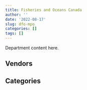 ```yaml
---
title: Fisheries and Oceans Canada
author: ''
date: '2022-08-17'
slug: dfo-mpo
categories: []
tags: []
---
```


<script src="/rmarkdown-libs/htmlwidgets/htmlwidgets.js"></script>
<link href="/rmarkdown-libs/datatables-css/datatables-crosstalk.css" rel="stylesheet" />
<script src="/rmarkdown-libs/datatables-binding/datatables.js"></script>
<script src="/rmarkdown-libs/jquery/jquery-3.6.0.min.js"></script>
<link href="/rmarkdown-libs/dt-core-bootstrap/css/dataTables.bootstrap.min.css" rel="stylesheet" />
<link href="/rmarkdown-libs/dt-core-bootstrap/css/dataTables.bootstrap.extra.css" rel="stylesheet" />
<script src="/rmarkdown-libs/dt-core-bootstrap/js/jquery.dataTables.min.js"></script>
<script src="/rmarkdown-libs/dt-core-bootstrap/js/dataTables.bootstrap.min.js"></script>
<link href="/rmarkdown-libs/crosstalk/css/crosstalk.min.css" rel="stylesheet" />
<script src="/rmarkdown-libs/crosstalk/js/crosstalk.min.js"></script>
<script src="/rmarkdown-libs/htmlwidgets/htmlwidgets.js"></script>
<link href="/rmarkdown-libs/datatables-css/datatables-crosstalk.css" rel="stylesheet" />
<script src="/rmarkdown-libs/datatables-binding/datatables.js"></script>
<script src="/rmarkdown-libs/jquery/jquery-3.6.0.min.js"></script>
<link href="/rmarkdown-libs/dt-core-bootstrap/css/dataTables.bootstrap.min.css" rel="stylesheet" />
<link href="/rmarkdown-libs/dt-core-bootstrap/css/dataTables.bootstrap.extra.css" rel="stylesheet" />
<script src="/rmarkdown-libs/dt-core-bootstrap/js/jquery.dataTables.min.js"></script>
<script src="/rmarkdown-libs/dt-core-bootstrap/js/dataTables.bootstrap.min.js"></script>
<link href="/rmarkdown-libs/crosstalk/css/crosstalk.min.css" rel="stylesheet" />
<script src="/rmarkdown-libs/crosstalk/js/crosstalk.min.js"></script>

Department content here.

## Vendors

<div id="htmlwidget-1" style="width:100%;height:auto;" class="datatables html-widget"></div>
<script type="application/json" data-for="htmlwidget-1">{"x":{"style":"bootstrap","filter":"none","vertical":false,"data":[["<a href=\"/vendors/2220742_ontario/\">2220742 ONTARIO<\/a>","<a href=\"/vendors/3d_datacomm/\">3D DATACOMM<\/a>","<a href=\"/vendors/4plan_consulting/\">4PLAN CONSULTING<\/a>","<a href=\"/vendors/851791_nwt/\">851791 NWT<\/a>","<a href=\"/vendors/abb/\">ABB<\/a>","<a href=\"/vendors/acart_communications/\">ACART COMMUNICATIONS<\/a>","<a href=\"/vendors/access_2_networks/\">ACCESS 2 NETWORKS<\/a>","<a href=\"/vendors/acklands_grainger/\">ACKLANDS GRAINGER<\/a>","<a href=\"/vendors/adapt_pharma_canada/\">ADAPT PHARMA CANADA<\/a>","<a href=\"/vendors/adobe/\">ADOBE<\/a>","<a href=\"/vendors/adrm_technology_consulting/\">ADRM TECHNOLOGY CONSULTING<\/a>","<a href=\"/vendors/advanced_business_interiors/\">ADVANCED BUSINESS INTERIORS<\/a>","<a href=\"/vendors/advanced_chippewa_technologies/\">ADVANCED CHIPPEWA TECHNOLOGIES<\/a>","<a href=\"/vendors/aecom/\">AECOM<\/a>","<a href=\"/vendors/aero_feu/\">AERO FEU<\/a>","<a href=\"/vendors/afc_industries/\">AFC INDUSTRIES<\/a>","<a href=\"/vendors/afn_engineering/\">AFN ENGINEERING<\/a>","<a href=\"/vendors/agilent/\">AGILENT<\/a>","<a href=\"/vendors/air_tindi/\">AIR TINDI<\/a>","<a href=\"/vendors/airbus/\">AIRBUS<\/a>","<a href=\"/vendors/allied_shipbuilders/\">ALLIED SHIPBUILDERS<\/a>","<a href=\"/vendors/als_canada/\">ALS CANADA<\/a>","<a href=\"/vendors/altis_human_resources/\">ALTIS HUMAN RESOURCES<\/a>","<a href=\"/vendors/alva_construction/\">ALVA CONSTRUCTION<\/a>","<a href=\"/vendors/american_bureau_of_shipping/\">AMERICAN BUREAU OF SHIPPING<\/a>","<a href=\"/vendors/amtek_engineering/\">AMTEK ENGINEERING<\/a>","<a href=\"/vendors/anixter_canada/\">ANIXTER CANADA<\/a>","<a href=\"/vendors/aon_reed_stenhouse/\">AON REED STENHOUSE<\/a>","<a href=\"/vendors/applied_electonics/\">APPLIED ELECTONICS<\/a>","<a href=\"/vendors/apron_fuel_services/\">APRON FUEL SERVICES<\/a>","<a href=\"/vendors/aqua_guard_spill_response/\">AQUA GUARD SPILL RESPONSE<\/a>","<a href=\"/vendors/aqua_lung_canada/\">AQUA LUNG CANADA<\/a>","<a href=\"/vendors/architecture_49/\">ARCHITECTURE 49<\/a>","<a href=\"/vendors/arctic_canada_construction/\">ARCTIC CANADA CONSTRUCTION<\/a>","<a href=\"/vendors/ardent_global/\">ARDENT GLOBAL<\/a>","<a href=\"/vendors/artemp_personnel_services/\">ARTEMP PERSONNEL SERVICES<\/a>","<a href=\"/vendors/asokan_business_interiors/\">ASOKAN BUSINESS INTERIORS<\/a>","<a href=\"/vendors/atco/\">ATCO<\/a>","<a href=\"/vendors/atlantic_business_interiors/\">ATLANTIC BUSINESS INTERIORS<\/a>","<a href=\"/vendors/atlantic_towing/\">ATLANTIC TOWING<\/a>","<a href=\"/vendors/atlantica_mechanical_contractors/\">ATLANTICA MECHANICAL CONTRACTORS<\/a>","<a href=\"/vendors/ats_services/\">ATS SERVICES<\/a>","<a href=\"/vendors/av_tech/\">AV TECH<\/a>","<a href=\"/vendors/avi_spl_canada/\">AVI SPL CANADA<\/a>","<a href=\"/vendors/avjet_holding/\">AVJET HOLDING<\/a>","<a href=\"/vendors/avondale_construction/\">AVONDALE CONSTRUCTION<\/a>","<a href=\"/vendors/azimuth_consulting_group/\">AZIMUTH CONSULTING GROUP<\/a>","<a href=\"/vendors/b_r_enterprises/\">B R ENTERPRISES<\/a>","<a href=\"/vendors/balodis/\">BALODIS<\/a>","<a href=\"/vendors/bargreen_ellingson/\">BARGREEN ELLINGSON<\/a>","<a href=\"/vendors/bc_hydro/\">BC HYDRO<\/a>","<a href=\"/vendors/bdo_canada/\">BDO CANADA<\/a>","<a href=\"/vendors/beaver_air_charter_consultants/\">BEAVER AIR CHARTER CONSULTANTS<\/a>","<a href=\"/vendors/bell_canada/\">BELL CANADA<\/a>","<a href=\"/vendors/bell_textron/\">BELL TEXTRON<\/a>","<a href=\"/vendors/biomerieux_canada/\">BIOMERIEUX CANADA<\/a>","<a href=\"/vendors/bisson_fortin_architecture/\">BISSON FORTIN ARCHITECTURE<\/a>","<a href=\"/vendors/black_mcdonald/\">BLACK MCDONALD<\/a>","<a href=\"/vendors/bluewave_energy/\">BLUEWAVE ENERGY<\/a>","<a href=\"/vendors/blumetric_environmental/\">BLUMETRIC ENVIRONMENTAL<\/a>","<a href=\"/vendors/bmt_fleet_technology/\">BMT FLEET TECHNOLOGY<\/a>","<a href=\"/vendors/bombardier/\">BOMBARDIER<\/a>","<a href=\"/vendors/brandt_tractor/\">BRANDT TRACTOR<\/a>","<a href=\"/vendors/broadnet_telecom/\">BROADNET TELECOM<\/a>","<a href=\"/vendors/broadwater_industries/\">BROADWATER INDUSTRIES<\/a>","<a href=\"/vendors/bronswerk_marine/\">BRONSWERK MARINE<\/a>","<a href=\"/vendors/bronte_construction_port_dalhousie_rehabilitation_trust_account/\">BRONTE CONSTRUCTION PORT DALHOUSIE REHABILITATION TRUST ACCOUNT<\/a>","<a href=\"/vendors/brook_construction/\">BROOK CONSTRUCTION<\/a>","<a href=\"/vendors/brookfield_global_integrated_solutions/\">BROOKFIELD GLOBAL INTEGRATED SOLUTIONS<\/a>","<a href=\"/vendors/bureau_veritas_canada/\">BUREAU VERITAS CANADA<\/a>","<a href=\"/vendors/c_core/\">C CORE<\/a>","<a href=\"/vendors/cae/\">CAE<\/a>","<a href=\"/vendors/calian/\">CALIAN<\/a>","<a href=\"/vendors/campbell_scientific_canada/\">CAMPBELL SCIENTIFIC CANADA<\/a>","<a href=\"/vendors/can_am_platforms_construction/\">CAN AM PLATFORMS CONSTRUCTION<\/a>","<a href=\"/vendors/canadian_corps_of_commissionaires/\">CANADIAN CORPS OF COMMISSIONAIRES<\/a>","<a href=\"/vendors/canadian_fishing_company/\">CANADIAN FISHING COMPANY<\/a>","<a href=\"/vendors/canadian_helicopters/\">CANADIAN HELICOPTERS<\/a>","<a href=\"/vendors/canadian_maritime_engineering/\">CANADIAN MARITIME ENGINEERING<\/a>","<a href=\"/vendors/canadian_north/\">CANADIAN NORTH<\/a>","<a href=\"/vendors/canadyne_technologies/\">CANADYNE TECHNOLOGIES<\/a>","<a href=\"/vendors/canam_ponts_canada/\">CANAM PONTS CANADA<\/a>","<a href=\"/vendors/canon/\">CANON<\/a>","<a href=\"/vendors/cansel_survey_equipment/\">CANSEL SURVEY EQUIPMENT<\/a>","<a href=\"/vendors/carleton_university/\">CARLETON UNIVERSITY<\/a>","<a href=\"/vendors/caro_analytical_services/\">CARO ANALYTICAL SERVICES<\/a>","<a href=\"/vendors/cbci_telecom/\">CBCI TELECOM<\/a>","<a href=\"/vendors/cbcl/\">CBCL<\/a>","<a href=\"/vendors/ccm_construction/\">CCM CONSTRUCTION<\/a>","<a href=\"/vendors/cdw_canada/\">CDW CANADA<\/a>","<a href=\"/vendors/cgi/\">CGI<\/a>","<a href=\"/vendors/chantier_davie_canada/\">CHANTIER DAVIE CANADA<\/a>","<a href=\"/vendors/chantier_naval_forillon/\">CHANTIER NAVAL FORILLON<\/a>","<a href=\"/vendors/charron_human_resources/\">CHARRON HUMAN RESOURCES<\/a>","<a href=\"/vendors/chevron/\">CHEVRON<\/a>","<a href=\"/vendors/cima/\">CIMA<\/a>","<a href=\"/vendors/cistel_technology/\">CISTEL TECHNOLOGY<\/a>","<a href=\"/vendors/click_networks/\">CLICK NETWORKS<\/a>","<a href=\"/vendors/cnw_group/\">CNW GROUP<\/a>","<a href=\"/vendors/coady_construction_excavating/\">COADY CONSTRUCTION EXCAVATING<\/a>","<a href=\"/vendors/coastal_restoration_masonry/\">COASTAL RESTORATION MASONRY<\/a>","<a href=\"/vendors/cofomo/\">COFOMO<\/a>","<a href=\"/vendors/colliers_project_leaders/\">COLLIERS PROJECT LEADERS<\/a>","<a href=\"/vendors/conexsys/\">CONEXSYS<\/a>","<a href=\"/vendors/conoscenti_technologies/\">CONOSCENTI TECHNOLOGIES<\/a>","<a href=\"/vendors/construction_bugere/\">CONSTRUCTION BUGERE<\/a>","<a href=\"/vendors/construction_jessiko/\">CONSTRUCTION JESSIKO<\/a>","<a href=\"/vendors/construction_lfg/\">CONSTRUCTION LFG<\/a>","<a href=\"/vendors/contract_community/\">CONTRACT COMMUNITY<\/a>","<a href=\"/vendors/copcan_civil/\">COPCAN CIVIL<\/a>","<a href=\"/vendors/cossette_communications/\">COSSETTE COMMUNICATIONS<\/a>","<a href=\"/vendors/cpcs_transcom/\">CPCS TRANSCOM<\/a>","<a href=\"/vendors/csdc_systems/\">CSDC SYSTEMS<\/a>","<a href=\"/vendors/cullen_diesel_power/\">CULLEN DIESEL POWER<\/a>","<a href=\"/vendors/cummins_canada/\">CUMMINS CANADA<\/a>","<a href=\"/vendors/d_f_barnes/\">D F BARNES<\/a>","<a href=\"/vendors/daimler/\">DAIMLER<\/a>","<a href=\"/vendors/dalcon_constructors/\">DALCON CONSTRUCTORS<\/a>","<a href=\"/vendors/dalhousie_university/\">DALHOUSIE UNIVERSITY<\/a>","<a href=\"/vendors/dalian_enterprises/\">DALIAN ENTERPRISES<\/a>","<a href=\"/vendors/dasco_equipment/\">DASCO EQUIPMENT<\/a>","<a href=\"/vendors/dbc_marine_safety_systems/\">DBC MARINE SAFETY SYSTEMS<\/a>","<a href=\"/vendors/dean_construction_company/\">DEAN CONSTRUCTION COMPANY<\/a>","<a href=\"/vendors/decisive_technologies/\">DECISIVE TECHNOLOGIES<\/a>","<a href=\"/vendors/delco_automation/\">DELCO AUTOMATION<\/a>","<a href=\"/vendors/dell_computer/\">DELL COMPUTER<\/a>","<a href=\"/vendors/deloitte_and_touche/\">DELOITTE AND TOUCHE<\/a>","<a href=\"/vendors/dew_engineering/\">DEW ENGINEERING<\/a>","<a href=\"/vendors/df_barnes_services/\">DF BARNES SERVICES<\/a>","<a href=\"/vendors/dillon_consulting/\">DILLON CONSULTING<\/a>","<a href=\"/vendors/dls_technology/\">DLS TECHNOLOGY<\/a>","<a href=\"/vendors/donna_cona/\">DONNA CONA<\/a>","<a href=\"/vendors/dragage_im/\">DRAGAGE IM<\/a>","<a href=\"/vendors/dragage_ocean_dsm/\">DRAGAGE OCEAN DSM<\/a>","<a href=\"/vendors/dss_marine/\">DSS MARINE<\/a>","<a href=\"/vendors/dymech_engineering/\">DYMECH ENGINEERING<\/a>","<a href=\"/vendors/dynamic_construction/\">DYNAMIC CONSTRUCTION<\/a>","<a href=\"/vendors/dynamic_facility_services/\">DYNAMIC FACILITY SERVICES<\/a>","<a href=\"/vendors/dynamic_personnel_consultants/\">DYNAMIC PERSONNEL CONSULTANTS<\/a>","<a href=\"/vendors/east_elgin_concrete_forming/\">EAST ELGIN CONCRETE FORMING<\/a>","<a href=\"/vendors/ebc/\">EBC<\/a>","<a href=\"/vendors/ebsco_canada/\">EBSCO CANADA<\/a>","<a href=\"/vendors/eclipsys_solutions/\">ECLIPSYS SOLUTIONS<\/a>","<a href=\"/vendors/eco_technologies/\">ECO TECHNOLOGIES<\/a>","<a href=\"/vendors/ecole_de_langues_abce/\">ECOLE DE LANGUES ABCE<\/a>","<a href=\"/vendors/edward_collins_contracting/\">EDWARD COLLINS CONTRACTING<\/a>","<a href=\"/vendors/ekos_research_associates/\">EKOS RESEARCH ASSOCIATES<\/a>","<a href=\"/vendors/elsevier/\">ELSEVIER<\/a>","<a href=\"/vendors/emcon_services/\">EMCON SERVICES<\/a>","<a href=\"/vendors/emergent_biosolutions/\">EMERGENT BIOSOLUTIONS<\/a>","<a href=\"/vendors/englobe/\">ENGLOBE<\/a>","<a href=\"/vendors/environics_research_group/\">ENVIRONICS RESEARCH GROUP<\/a>","<a href=\"/vendors/eperformance/\">EPERFORMANCE<\/a>","<a href=\"/vendors/esri/\">ESRI<\/a>","<a href=\"/vendors/excavation_rene_st_pierre_eng/\">EXCAVATION RENE ST PIERRE ENG<\/a>","<a href=\"/vendors/excel_human_resources/\">EXCEL HUMAN RESOURCES<\/a>","<a href=\"/vendors/exp_services/\">EXP SERVICES<\/a>","<a href=\"/vendors/fast_forward_french/\">FAST FORWARD FRENCH<\/a>","<a href=\"/vendors/fast_track_staffing/\">FAST TRACK STAFFING<\/a>","<a href=\"/vendors/federal_express_canada/\">FEDERAL EXPRESS CANADA<\/a>","<a href=\"/vendors/felix_technology/\">FELIX TECHNOLOGY<\/a>","<a href=\"/vendors/fish_food_and_allied_workers/\">FISH FOOD AND ALLIED WORKERS<\/a>","<a href=\"/vendors/fleetway/\">FLEETWAY<\/a>","<a href=\"/vendors/floyd_s_construction/\">FLOYD S CONSTRUCTION<\/a>","<a href=\"/vendors/flynn_canada/\">FLYNN CANADA<\/a>","<a href=\"/vendors/ford_motor_company/\">FORD MOTOR COMPANY<\/a>","<a href=\"/vendors/francis_canada_truck_centre/\">FRANCIS CANADA TRUCK CENTRE<\/a>","<a href=\"/vendors/freebalance/\">FREEBALANCE<\/a>","<a href=\"/vendors/frequentis_canada/\">FREQUENTIS CANADA<\/a>","<a href=\"/vendors/frosti_fishing/\">FROSTI FISHING<\/a>","<a href=\"/vendors/fugro_geosurveys/\">FUGRO GEOSURVEYS<\/a>","<a href=\"/vendors/fundy_contractors/\">FUNDY CONTRACTORS<\/a>","<a href=\"/vendors/gamble_technologies/\">GAMBLE TECHNOLOGIES<\/a>","<a href=\"/vendors/gap_wireless/\">GAP WIRELESS<\/a>","<a href=\"/vendors/garlock_of_canada_operating_as_fairbanks_morse_engine/\">GARLOCK OF CANADA OPERATING AS FAIRBANKS MORSE ENGINE<\/a>","<a href=\"/vendors/gartner/\">GARTNER<\/a>","<a href=\"/vendors/gateway_mechanical_services/\">GATEWAY MECHANICAL SERVICES<\/a>","<a href=\"/vendors/gaudette_s_transit_mix/\">GAUDETTE S TRANSIT MIX<\/a>","<a href=\"/vendors/gc_strategies/\">GC STRATEGIES<\/a>","<a href=\"/vendors/gdi_services/\">GDI SERVICES<\/a>","<a href=\"/vendors/gemtec/\">GEMTEC<\/a>","<a href=\"/vendors/general_motors/\">GENERAL MOTORS<\/a>","<a href=\"/vendors/genesis_integration/\">GENESIS INTEGRATION<\/a>","<a href=\"/vendors/genome_quebec/\">GENOME QUEBEC<\/a>","<a href=\"/vendors/geospectrum_technologies/\">GEOSPECTRUM TECHNOLOGIES<\/a>","<a href=\"/vendors/gestion_aj/\">GESTION AJ<\/a>","<a href=\"/vendors/getinge_canada/\">GETINGE CANADA<\/a>","<a href=\"/vendors/gfl_environmental/\">GFL ENVIRONMENTAL<\/a>","<a href=\"/vendors/ghd/\">GHD<\/a>","<a href=\"/vendors/gilmore_reproductions/\">GILMORE REPRODUCTIONS<\/a>","<a href=\"/vendors/glasshouse_systems/\">GLASSHOUSE SYSTEMS<\/a>","<a href=\"/vendors/global_knowledge/\">GLOBAL KNOWLEDGE<\/a>","<a href=\"/vendors/global_upholstery/\">GLOBAL UPHOLSTERY<\/a>","<a href=\"/vendors/go_deep_international/\">GO DEEP INTERNATIONAL<\/a>","<a href=\"/vendors/golder_associates/\">GOLDER ASSOCIATES<\/a>","<a href=\"/vendors/goss_gilroy/\">GOSS GILROY<\/a>","<a href=\"/vendors/graham_construction/\">GRAHAM CONSTRUCTION<\/a>","<a href=\"/vendors/grand_toy/\">GRAND TOY<\/a>","<a href=\"/vendors/granite_management/\">GRANITE MANAGEMENT<\/a>","<a href=\"/vendors/graybridge_international_consulting/\">GRAYBRIDGE INTERNATIONAL CONSULTING<\/a>","<a href=\"/vendors/great_slave_helicopters/\">GREAT SLAVE HELICOPTERS<\/a>","<a href=\"/vendors/greendale_resources/\">GREENDALE RESOURCES<\/a>","<a href=\"/vendors/griffin_engineered_systems/\">GRIFFIN ENGINEERED SYSTEMS<\/a>","<a href=\"/vendors/groupe_energie_bdl/\">GROUPE ENERGIE BDL<\/a>","<a href=\"/vendors/harbourside_engineering_consultants/\">HARBOURSIDE ENGINEERING CONSULTANTS<\/a>","<a href=\"/vendors/hawboldt_industries/\">HAWBOLDT INDUSTRIES<\/a>","<a href=\"/vendors/haworth/\">HAWORTH<\/a>","<a href=\"/vendors/heavy_metal_marine/\">HEAVY METAL MARINE<\/a>","<a href=\"/vendors/heddle_marine_services/\">HEDDLE MARINE SERVICES<\/a>","<a href=\"/vendors/hemmera_envirochem/\">HEMMERA ENVIROCHEM<\/a>","<a href=\"/vendors/hercules_slr/\">HERCULES SLR<\/a>","<a href=\"/vendors/herring_conservation_and_research_society/\">HERRING CONSERVATION AND RESEARCH SOCIETY<\/a>","<a href=\"/vendors/hewlett_packard/\">HEWLETT PACKARD<\/a>","<a href=\"/vendors/hike_metal_products/\">HIKE METAL PRODUCTS<\/a>","<a href=\"/vendors/hitrac/\">HITRAC<\/a>","<a href=\"/vendors/honeywell/\">HONEYWELL<\/a>","<a href=\"/vendors/horizant/\">HORIZANT<\/a>","<a href=\"/vendors/hoskin_scientific/\">HOSKIN SCIENTIFIC<\/a>","<a href=\"/vendors/houle_electric/\">HOULE ELECTRIC<\/a>","<a href=\"/vendors/human_logistics/\">HUMAN LOGISTICS<\/a>","<a href=\"/vendors/hypertec/\">HYPERTEC<\/a>","<a href=\"/vendors/hyundai_auto_canada/\">HYUNDAI AUTO CANADA<\/a>","<a href=\"/vendors/ibm_canada/\">IBM CANADA<\/a>","<a href=\"/vendors/ifathom/\">IFATHOM<\/a>","<a href=\"/vendors/ihs_global/\">IHS GLOBAL<\/a>","<a href=\"/vendors/iic_technologies/\">IIC TECHNOLOGIES<\/a>","<a href=\"/vendors/illumina_canada/\">ILLUMINA CANADA<\/a>","<a href=\"/vendors/imperial_oil/\">IMPERIAL OIL<\/a>","<a href=\"/vendors/imtech_marine_canada/\">IMTECH MARINE CANADA<\/a>","<a href=\"/vendors/indal_technologies/\">INDAL TECHNOLOGIES<\/a>","<a href=\"/vendors/industra_construction/\">INDUSTRA CONSTRUCTION<\/a>","<a href=\"/vendors/industries_ocean/\">INDUSTRIES OCEAN<\/a>","<a href=\"/vendors/info_tech_research_group/\">INFO TECH RESEARCH GROUP<\/a>","<a href=\"/vendors/inland_audio_visual/\">INLAND AUDIO VISUAL<\/a>","<a href=\"/vendors/innovasea_marine_systems_canada/\">INNOVASEA MARINE SYSTEMS CANADA<\/a>","<a href=\"/vendors/insa/\">INSA<\/a>","<a href=\"/vendors/intercon_marine/\">INTERCON MARINE<\/a>","<a href=\"/vendors/intergraph_canada/\">INTERGRAPH CANADA<\/a>","<a href=\"/vendors/ipss/\">IPSS<\/a>","<a href=\"/vendors/iron_mountain/\">IRON MOUNTAIN<\/a>","<a href=\"/vendors/irving_oil/\">IRVING OIL<\/a>","<a href=\"/vendors/irving_shipbuilding/\">IRVING SHIPBUILDING<\/a>","<a href=\"/vendors/it_net_consultants/\">IT NET CONSULTANTS<\/a>","<a href=\"/vendors/itex/\">ITEX<\/a>","<a href=\"/vendors/j_j_trailers_manufacturers_and_sales/\">J J TRAILERS MANUFACTURERS AND SALES<\/a>","<a href=\"/vendors/j_l_richards_associates/\">J L RICHARDS ASSOCIATES<\/a>","<a href=\"/vendors/j_o_thomas_associates/\">J O THOMAS ASSOCIATES<\/a>","<a href=\"/vendors/jasco_applied_sciences_canada/\">JASCO APPLIED SCIENCES CANADA<\/a>","<a href=\"/vendors/jastram_engineering/\">JASTRAM ENGINEERING<\/a>","<a href=\"/vendors/jjm_construction/\">JJM CONSTRUCTION<\/a>","<a href=\"/vendors/john_wiley_sons/\">JOHN WILEY SONS<\/a>","<a href=\"/vendors/johnson_s_construction/\">JOHNSON S CONSTRUCTION<\/a>","<a href=\"/vendors/joseph_elie/\">JOSEPH ELIE<\/a>","<a href=\"/vendors/jumping_elephants/\">JUMPING ELEPHANTS<\/a>","<a href=\"/vendors/kanter_marine/\">KANTER MARINE<\/a>","<a href=\"/vendors/kaycom/\">KAYCOM<\/a>","<a href=\"/vendors/kenn_borek_air/\">KENN BOREK AIR<\/a>","<a href=\"/vendors/ketza_pacific_construction/\">KETZA PACIFIC CONSTRUCTION<\/a>","<a href=\"/vendors/keysight_technologies_canada/\">KEYSIGHT TECHNOLOGIES CANADA<\/a>","<a href=\"/vendors/keystone_environmental/\">KEYSTONE ENVIRONMENTAL<\/a>","<a href=\"/vendors/keystone_supplies_international/\">KEYSTONE SUPPLIES INTERNATIONAL<\/a>","<a href=\"/vendors/kinetic_construction/\">KINETIC CONSTRUCTION<\/a>","<a href=\"/vendors/kms_industries/\">KMS INDUSTRIES<\/a>","<a href=\"/vendors/kone/\">KONE<\/a>","<a href=\"/vendors/kongsberg/\">KONGSBERG<\/a>","<a href=\"/vendors/konica_minolta_business_solutions/\">KONICA MINOLTA BUSINESS SOLUTIONS<\/a>","<a href=\"/vendors/kpmg/\">KPMG<\/a>","<a href=\"/vendors/kubota_canada/\">KUBOTA CANADA<\/a>","<a href=\"/vendors/kudlik_construction/\">KUDLIK CONSTRUCTION<\/a>","<a href=\"/vendors/l3harris/\">L3HARRIS<\/a>","<a href=\"/vendors/landco_construction/\">LANDCO CONSTRUCTION<\/a>","<a href=\"/vendors/language_research_development_group/\">LANGUAGE RESEARCH DEVELOPMENT GROUP<\/a>","<a href=\"/vendors/lannick_contract_solutions/\">LANNICK CONTRACT SOLUTIONS<\/a>","<a href=\"/vendors/lansdowne_technologies/\">LANSDOWNE TECHNOLOGIES<\/a>","<a href=\"/vendors/laurentian_technologies/\">LAURENTIAN TECHNOLOGIES<\/a>","<a href=\"/vendors/laval_lab/\">LAVAL LAB<\/a>","<a href=\"/vendors/lengkeek_vessel_engineering/\">LENGKEEK VESSEL ENGINEERING<\/a>","<a href=\"/vendors/les_constructions_binet/\">LES CONSTRUCTIONS BINET<\/a>","<a href=\"/vendors/les_constructions_des_iles/\">LES CONSTRUCTIONS DES ILES<\/a>","<a href=\"/vendors/les_entreprises_p_e_c/\">LES ENTREPRISES P E C<\/a>","<a href=\"/vendors/les_huiles_desroches/\">LES HUILES DESROCHES<\/a>","<a href=\"/vendors/les_installations_electriques/\">LES INSTALLATIONS ELECTRIQUES<\/a>","<a href=\"/vendors/leslie_benn_contracting/\">LESLIE BENN CONTRACTING<\/a>","<a href=\"/vendors/levitt_safety/\">LEVITT SAFETY<\/a>","<a href=\"/vendors/liebherr_canada/\">LIEBHERR CANADA<\/a>","<a href=\"/vendors/life_technologies/\">LIFE TECHNOLOGIES<\/a>","<a href=\"/vendors/lionbridge/\">LIONBRIDGE<\/a>","<a href=\"/vendors/lloyd_s_register_canada/\">LLOYD S REGISTER CANADA<\/a>","<a href=\"/vendors/lockheed_martin/\">LOCKHEED MARTIN<\/a>","<a href=\"/vendors/lumina_it/\">LUMINA IT<\/a>","<a href=\"/vendors/luxton_construction/\">LUXTON CONSTRUCTION<\/a>","<a href=\"/vendors/macdonald_dettwiler_and_associates/\">MACDONALD DETTWILER AND ASSOCIATES<\/a>","<a href=\"/vendors/mackinnon_and_olding/\">MACKINNON AND OLDING<\/a>","<a href=\"/vendors/madsen_diesel_turbine/\">MADSEN DIESEL TURBINE<\/a>","<a href=\"/vendors/man_energy_solutions_canada/\">MAN ENERGY SOLUTIONS CANADA<\/a>","<a href=\"/vendors/manulife/\">MANULIFE<\/a>","<a href=\"/vendors/maplesoft_consulting/\">MAPLESOFT CONSULTING<\/a>","<a href=\"/vendors/marine_contractors/\">MARINE CONTRACTORS<\/a>","<a href=\"/vendors/marine_recycling/\">MARINE RECYCLING<\/a>","<a href=\"/vendors/matcon_environmental/\">MATCON ENVIRONMENTAL<\/a>","<a href=\"/vendors/maverin/\">MAVERIN<\/a>","<a href=\"/vendors/maxxam_analytics/\">MAXXAM ANALYTICS<\/a>","<a href=\"/vendors/mcelhanney_associates/\">MCELHANNEY ASSOCIATES<\/a>","<a href=\"/vendors/mcgregor_geoscience/\">MCGREGOR GEOSCIENCE<\/a>","<a href=\"/vendors/mcw_custom_energy_solutions/\">MCW CUSTOM ENERGY SOLUTIONS<\/a>","<a href=\"/vendors/medi_select/\">MEDI SELECT<\/a>","<a href=\"/vendors/mercury_marine/\">MERCURY MARINE<\/a>","<a href=\"/vendors/messa_computing/\">MESSA COMPUTING<\/a>","<a href=\"/vendors/metalcraft_marine/\">METALCRAFT MARINE<\/a>","<a href=\"/vendors/metocean_telematics/\">METOCEAN TELEMATICS<\/a>","<a href=\"/vendors/michael_wager_consulting/\">MICHAEL WAGER CONSULTING<\/a>","<a href=\"/vendors/microsoft_canada/\">MICROSOFT CANADA<\/a>","<a href=\"/vendors/mid_canada_mod_center/\">MID CANADA MOD CENTER<\/a>","<a href=\"/vendors/mid_valley_construction/\">MID VALLEY CONSTRUCTION<\/a>","<a href=\"/vendors/millbrook_tactical/\">MILLBROOK TACTICAL<\/a>","<a href=\"/vendors/mindwire_systems/\">MINDWIRE SYSTEMS<\/a>","<a href=\"/vendors/ministry_of_finance/\">MINISTRY OF FINANCE<\/a>","<a href=\"/vendors/mishkumi_technologies/\">MISHKUMI TECHNOLOGIES<\/a>","<a href=\"/vendors/mitsubishi_motor_sales/\">MITSUBISHI MOTOR SALES<\/a>","<a href=\"/vendors/mnp/\">MNP<\/a>","<a href=\"/vendors/mobile_resource_group/\">MOBILE RESOURCE GROUP<\/a>","<a href=\"/vendors/modis_canada/\">MODIS CANADA<\/a>","<a href=\"/vendors/morrison_hershfield/\">MORRISON HERSHFIELD<\/a>","<a href=\"/vendors/motorola_solutions_canada/\">MOTOROLA SOLUTIONS CANADA<\/a>","<a href=\"/vendors/mtm_2_contracting/\">MTM 2 CONTRACTING<\/a>","<a href=\"/vendors/mustang_survival/\">MUSTANG SURVIVAL<\/a>","<a href=\"/vendors/n12_consulting/\">N12 CONSULTING<\/a>","<a href=\"/vendors/nattiq/\">NATTIQ<\/a>","<a href=\"/vendors/nav_canada/\">NAV CANADA<\/a>","<a href=\"/vendors/navamar/\">NAVAMAR<\/a>","<a href=\"/vendors/navtech/\">NAVTECH<\/a>","<a href=\"/vendors/newdock_st_john_s_dockyard/\">NEWDOCK ST JOHN S DOCKYARD<\/a>","<a href=\"/vendors/newfound_recruiting/\">NEWFOUND RECRUITING<\/a>","<a href=\"/vendors/nisha_techonologies/\">NISHA TECHONOLOGIES<\/a>","<a href=\"/vendors/nissan_canada/\">NISSAN CANADA<\/a>","<a href=\"/vendors/nitam_solutions/\">NITAM SOLUTIONS<\/a>","<a href=\"/vendors/north_atlantic_petroleum/\">NORTH ATLANTIC PETROLEUM<\/a>","<a href=\"/vendors/northern_construction/\">NORTHERN CONSTRUCTION<\/a>","<a href=\"/vendors/northrop_grumman/\">NORTHROP GRUMMAN<\/a>","<a href=\"/vendors/northwest_marine_technology/\">NORTHWEST MARINE TECHNOLOGY<\/a>","<a href=\"/vendors/northwestel/\">NORTHWESTEL<\/a>","<a href=\"/vendors/nortrax_canada/\">NORTRAX CANADA<\/a>","<a href=\"/vendors/nova_networks/\">NOVA NETWORKS<\/a>","<a href=\"/vendors/nova_scotia_power/\">NOVA SCOTIA POWER<\/a>","<a href=\"/vendors/number_ten_architectural_group/\">NUMBER TEN ARCHITECTURAL GROUP<\/a>","<a href=\"/vendors/olin/\">OLIN<\/a>","<a href=\"/vendors/omnitech_electronics/\">OMNITECH ELECTRONICS<\/a>","<a href=\"/vendors/online_constructors/\">ONLINE CONSTRUCTORS<\/a>","<a href=\"/vendors/onx_enterprise_solutions/\">ONX ENTERPRISE SOLUTIONS<\/a>","<a href=\"/vendors/openframe_technologies/\">OPENFRAME TECHNOLOGIES<\/a>","<a href=\"/vendors/opentext/\">OPENTEXT<\/a>","<a href=\"/vendors/oracle_canada/\">ORACLE CANADA<\/a>","<a href=\"/vendors/p_b_entreprises/\">P B ENTREPRISES<\/a>","<a href=\"/vendors/p_k_welding_fabricators/\">P K WELDING FABRICATORS<\/a>","<a href=\"/vendors/pacific_industrial_marine/\">PACIFIC INDUSTRIAL MARINE<\/a>","<a href=\"/vendors/pacific_safety_products/\">PACIFIC SAFETY PRODUCTS<\/a>","<a href=\"/vendors/pal_aerospace/\">PAL AEROSPACE<\/a>","<a href=\"/vendors/paladin_group/\">PALADIN GROUP<\/a>","<a href=\"/vendors/palfinger_marine/\">PALFINGER MARINE<\/a>","<a href=\"/vendors/parkland_refining/\">PARKLAND REFINING<\/a>","<a href=\"/vendors/pattison_sign_group/\">PATTISON SIGN GROUP<\/a>","<a href=\"/vendors/pennecon/\">PENNECON<\/a>","<a href=\"/vendors/pepco/\">PEPCO<\/a>","<a href=\"/vendors/petrovalue_products/\">PETROVALUE PRODUCTS<\/a>","<a href=\"/vendors/phaselock_systems_international/\">PHASELOCK SYSTEMS INTERNATIONAL<\/a>","<a href=\"/vendors/pitney_bowes/\">PITNEY BOWES<\/a>","<a href=\"/vendors/pleiad_canada/\">PLEIAD CANADA<\/a>","<a href=\"/vendors/podolinsky_equipment/\">PODOLINSKY EQUIPMENT<\/a>","<a href=\"/vendors/point_hope_maritime/\">POINT HOPE MARITIME<\/a>","<a href=\"/vendors/polaris_industries/\">POLARIS INDUSTRIES<\/a>","<a href=\"/vendors/portage_personnel/\">PORTAGE PERSONNEL<\/a>","<a href=\"/vendors/pra/\">PRA<\/a>","<a href=\"/vendors/precisionerp/\">PRECISIONERP<\/a>","<a href=\"/vendors/pricewaterhouse_coopers/\">PRICEWATERHOUSE COOPERS<\/a>","<a href=\"/vendors/printers_plus/\">PRINTERS PLUS<\/a>","<a href=\"/vendors/procom_consultants/\">PROCOM CONSULTANTS<\/a>","<a href=\"/vendors/promaxis/\">PROMAXIS<\/a>","<a href=\"/vendors/proquest/\">PROQUEST<\/a>","<a href=\"/vendors/prosci_canada/\">PROSCI CANADA<\/a>","<a href=\"/vendors/protak_consulting_group/\">PROTAK CONSULTING GROUP<\/a>","<a href=\"/vendors/purespirit_solutions/\">PURESPIRIT SOLUTIONS<\/a>","<a href=\"/vendors/qiagen/\">QIAGEN<\/a>","<a href=\"/vendors/qinetiq/\">QINETIQ<\/a>","<a href=\"/vendors/qmr/\">QMR<\/a>","<a href=\"/vendors/quantum_management_services/\">QUANTUM MANAGEMENT SERVICES<\/a>","<a href=\"/vendors/quintet_consulting/\">QUINTET CONSULTING<\/a>","<a href=\"/vendors/r_j_macisaac_construction/\">R J MACISAAC CONSTRUCTION<\/a>","<a href=\"/vendors/randstad/\">RANDSTAD<\/a>","<a href=\"/vendors/raymond_chabot_grant_thornton/\">RAYMOND CHABOT GRANT THORNTON<\/a>","<a href=\"/vendors/raytheon/\">RAYTHEON<\/a>","<a href=\"/vendors/redi_form_construction/\">REDI FORM CONSTRUCTION<\/a>","<a href=\"/vendors/reformar/\">REFORMAR<\/a>","<a href=\"/vendors/reparations_navales_et_industrielles_ocean/\">REPARATIONS NAVALES ET INDUSTRIELLES OCEAN<\/a>","<a href=\"/vendors/republic_architecture/\">REPUBLIC ARCHITECTURE<\/a>","<a href=\"/vendors/rheinmetall/\">RHEINMETALL<\/a>","<a href=\"/vendors/riggs_engineering/\">RIGGS ENGINEERING<\/a>","<a href=\"/vendors/risk_sciences_international/\">RISK SCIENCES INTERNATIONAL<\/a>","<a href=\"/vendors/rjg_construction/\">RJG CONSTRUCTION<\/a>","<a href=\"/vendors/rogers/\">ROGERS<\/a>","<a href=\"/vendors/rohde_schwarz_canada/\">ROHDE SCHWARZ CANADA<\/a>","<a href=\"/vendors/rondar/\">RONDAR<\/a>","<a href=\"/vendors/rosborough_boats/\">ROSBOROUGH BOATS<\/a>","<a href=\"/vendors/russel_metals/\">RUSSEL METALS<\/a>","<a href=\"/vendors/sani_sable_lb/\">SANI SABLE LB<\/a>","<a href=\"/vendors/sap/\">SAP<\/a>","<a href=\"/vendors/sas_institute/\">SAS INSTITUTE<\/a>","<a href=\"/vendors/sca_shipping_consultants_associated/\">SCA SHIPPING CONSULTANTS ASSOCIATED<\/a>","<a href=\"/vendors/seacoast_marine_electronics/\">SEACOAST MARINE ELECTRONICS<\/a>","<a href=\"/vendors/seawatch/\">SEAWATCH<\/a>","<a href=\"/vendors/seawaves_development_services/\">SEAWAVES DEVELOPMENT SERVICES<\/a>","<a href=\"/vendors/seguin_morris/\">SEGUIN MORRIS<\/a>","<a href=\"/vendors/serco/\">SERCO<\/a>","<a href=\"/vendors/sgs_axys_analytical_services/\">SGS AXYS ANALYTICAL SERVICES<\/a>","<a href=\"/vendors/sharp_electronics/\">SHARP ELECTRONICS<\/a>","<a href=\"/vendors/shell_canada_products/\">SHELL CANADA PRODUCTS<\/a>","<a href=\"/vendors/shm_canada_consulting/\">SHM CANADA CONSULTING<\/a>","<a href=\"/vendors/si_systems/\">SI SYSTEMS<\/a>","<a href=\"/vendors/siemens/\">SIEMENS<\/a>","<a href=\"/vendors/sierra_systems_group/\">SIERRA SYSTEMS GROUP<\/a>","<a href=\"/vendors/simex_defence/\">SIMEX DEFENCE<\/a>","<a href=\"/vendors/simplex_grinnell/\">SIMPLEX GRINNELL<\/a>","<a href=\"/vendors/slr_consulting_canada/\">SLR CONSULTING CANADA<\/a>","<a href=\"/vendors/snc_lavalin/\">SNC LAVALIN<\/a>","<a href=\"/vendors/softchoice/\">SOFTCHOICE<\/a>","<a href=\"/vendors/softsim_technologies/\">SOFTSIM TECHNOLOGIES<\/a>","<a href=\"/vendors/sra_staffing_solutions/\">SRA STAFFING SOLUTIONS<\/a>","<a href=\"/vendors/st_john_ambulance/\">ST JOHN AMBULANCE<\/a>","<a href=\"/vendors/stantec/\">STANTEC<\/a>","<a href=\"/vendors/sterling_fuels/\">STERLING FUELS<\/a>","<a href=\"/vendors/stoneworks_technologies/\">STONEWORKS TECHNOLOGIES<\/a>","<a href=\"/vendors/stratos/\">STRATOS<\/a>","<a href=\"/vendors/subaru_canada/\">SUBARU CANADA<\/a>","<a href=\"/vendors/suncor_energy/\">SUNCOR ENERGY<\/a>","<a href=\"/vendors/sutherland_excavating/\">SUTHERLAND EXCAVATING<\/a>","<a href=\"/vendors/systemscope/\">SYSTEMSCOPE<\/a>","<a href=\"/vendors/technorem/\">TECHNOREM<\/a>","<a href=\"/vendors/techsol_marine/\">TECHSOL MARINE<\/a>","<a href=\"/vendors/teknion/\">TEKNION<\/a>","<a href=\"/vendors/teksystems_canada/\">TEKSYSTEMS CANADA<\/a>","<a href=\"/vendors/telecom_computer_services/\">TELECOM COMPUTER SERVICES<\/a>","<a href=\"/vendors/teledyne/\">TELEDYNE<\/a>","<a href=\"/vendors/telesat/\">TELESAT<\/a>","<a href=\"/vendors/telus_canada/\">TELUS CANADA<\/a>","<a href=\"/vendors/tenaquip/\">TENAQUIP<\/a>","<a href=\"/vendors/tervita/\">TERVITA<\/a>","<a href=\"/vendors/testforce_systems/\">TESTFORCE SYSTEMS<\/a>","<a href=\"/vendors/tetra_tech/\">TETRA TECH<\/a>","<a href=\"/vendors/thales/\">THALES<\/a>","<a href=\"/vendors/the_aim_group/\">THE AIM GROUP<\/a>","<a href=\"/vendors/the_halifax_group/\">THE HALIFAX GROUP<\/a>","<a href=\"/vendors/the_it_broker/\">THE IT BROKER<\/a>","<a href=\"/vendors/the_masha_krupp_translation_group/\">THE MASHA KRUPP TRANSLATION GROUP<\/a>","<a href=\"/vendors/the_mathworks/\">THE MATHWORKS<\/a>","<a href=\"/vendors/the_right_door_consulting/\">THE RIGHT DOOR CONSULTING<\/a>","<a href=\"/vendors/the_vcan_group/\">THE VCAN GROUP<\/a>","<a href=\"/vendors/thermo_fisher_scientific/\">THERMO FISHER SCIENTIFIC<\/a>","<a href=\"/vendors/thomas_schmidt/\">THOMAS SCHMIDT<\/a>","<a href=\"/vendors/thyssenkrupp_elevator/\">THYSSENKRUPP ELEVATOR<\/a>","<a href=\"/vendors/titan_boats/\">TITAN BOATS<\/a>","<a href=\"/vendors/titanium_construction/\">TITANIUM CONSTRUCTION<\/a>","<a href=\"/vendors/toromont/\">TOROMONT<\/a>","<a href=\"/vendors/toyota_canada/\">TOYOTA CANADA<\/a>","<a href=\"/vendors/traductions_pierre_cloutier/\">TRADUCTIONS PIERRE CLOUTIER<\/a>","<a href=\"/vendors/trainor_mechanical_contractors/\">TRAINOR MECHANICAL CONTRACTORS<\/a>","<a href=\"/vendors/traugott_building_contractors/\">TRAUGOTT BUILDING CONTRACTORS<\/a>","<a href=\"/vendors/traytown_builders/\">TRAYTOWN BUILDERS<\/a>","<a href=\"/vendors/trident_construction/\">TRIDENT CONSTRUCTION<\/a>","<a href=\"/vendors/trm_technologies/\">TRM TECHNOLOGIES<\/a>","<a href=\"/vendors/troy_life_fire_safety/\">TROY LIFE FIRE SAFETY<\/a>","<a href=\"/vendors/tundra_technical_solutions/\">TUNDRA TECHNICAL SOLUTIONS<\/a>","<a href=\"/vendors/turtle_island_staffing/\">TURTLE ISLAND STAFFING<\/a>","<a href=\"/vendors/tyco_integrated_fire_security/\">TYCO INTEGRATED FIRE SECURITY<\/a>","<a href=\"/vendors/unisource/\">UNISOURCE<\/a>","<a href=\"/vendors/unisync_group/\">UNISYNC GROUP<\/a>","<a href=\"/vendors/united_rentals_of_canada/\">UNITED RENTALS OF CANADA<\/a>","<a href=\"/vendors/universal_helicopters/\">UNIVERSAL HELICOPTERS<\/a>","<a href=\"/vendors/universite_laval/\">UNIVERSITE LAVAL<\/a>","<a href=\"/vendors/university_of_alberta/\">UNIVERSITY OF ALBERTA<\/a>","<a href=\"/vendors/university_of_british_columbia/\">UNIVERSITY OF BRITISH COLUMBIA<\/a>","<a href=\"/vendors/university_of_calgary/\">UNIVERSITY OF CALGARY<\/a>","<a href=\"/vendors/university_of_guelph/\">UNIVERSITY OF GUELPH<\/a>","<a href=\"/vendors/university_of_new_brunswick/\">UNIVERSITY OF NEW BRUNSWICK<\/a>","<a href=\"/vendors/university_of_ottawa/\">UNIVERSITY OF OTTAWA<\/a>","<a href=\"/vendors/university_of_regina/\">UNIVERSITY OF REGINA<\/a>","<a href=\"/vendors/university_of_toronto/\">UNIVERSITY OF TORONTO<\/a>","<a href=\"/vendors/university_of_waterloo/\">UNIVERSITY OF WATERLOO<\/a>","<a href=\"/vendors/university_of_western_ontario/\">UNIVERSITY OF WESTERN ONTARIO<\/a>","<a href=\"/vendors/vaisala_canada/\">VAISALA CANADA<\/a>","<a href=\"/vendors/valcom_consulting/\">VALCOM CONSULTING<\/a>","<a href=\"/vendors/vancouver_drydock_company/\">VANCOUVER DRYDOCK COMPANY<\/a>","<a href=\"/vendors/vancouver_pile_driving/\">VANCOUVER PILE DRIVING<\/a>","<a href=\"/vendors/vancouver_shipyards/\">VANCOUVER SHIPYARDS<\/a>","<a href=\"/vendors/veritaaq_technology_house/\">VERITAAQ TECHNOLOGY HOUSE<\/a>","<a href=\"/vendors/verreault_navigation/\">VERREAULT NAVIGATION<\/a>","<a href=\"/vendors/vfa_canada/\">VFA CANADA<\/a>","<a href=\"/vendors/vwr_international/\">VWR INTERNATIONAL<\/a>","<a href=\"/vendors/wajax/\">WAJAX<\/a>","<a href=\"/vendors/wartsila/\">WARTSILA<\/a>","<a href=\"/vendors/waters/\">WATERS<\/a>","<a href=\"/vendors/weatherhaven_canada/\">WEATHERHAVEN CANADA<\/a>","<a href=\"/vendors/webster_electric/\">WEBSTER ELECTRIC<\/a>","<a href=\"/vendors/weir_canada/\">WEIR CANADA<\/a>","<a href=\"/vendors/wesco_distribution_canada/\">WESCO DISTRIBUTION CANADA<\/a>","<a href=\"/vendors/west_coast_tug_barge/\">WEST COAST TUG BARGE<\/a>","<a href=\"/vendors/western_canada_marine_response/\">WESTERN CANADA MARINE RESPONSE<\/a>","<a href=\"/vendors/westower_communications/\">WESTOWER COMMUNICATIONS<\/a>","<a href=\"/vendors/whooshh_innovations/\">WHOOSHH INNOVATIONS<\/a>","<a href=\"/vendors/wildlife_computers/\">WILDLIFE COMPUTERS<\/a>","<a href=\"/vendors/wm_m_1993/\">WM M 1993<\/a>","<a href=\"/vendors/wolters_kluwer/\">WOLTERS KLUWER<\/a>","<a href=\"/vendors/woodward_s_oil/\">WOODWARD S OIL<\/a>","<a href=\"/vendors/workdynamics_technologies/\">WORKDYNAMICS TECHNOLOGIES<\/a>","<a href=\"/vendors/wsp/\">WSP<\/a>","<a href=\"/vendors/xerox/\">XEROX<\/a>","<a href=\"/vendors/xpert_solutions_technologiques/\">XPERT SOLUTIONS TECHNOLOGIQUES<\/a>","<a href=\"/vendors/yamaha_motors_canada/\">YAMAHA MOTORS CANADA<\/a>","<a href=\"/vendors/zodiac_hurricane_technologies/\">ZODIAC HURRICANE TECHNOLOGIES<\/a>","<a href=\"/vendors/zoll_medical_canada/\">ZOLL MEDICAL CANADA<\/a>"],["$   2,845,668.12","$     219,603.66","$      24,916.50","$     102,621.23","$  36,731,200.46","$      10,819.75",null,"$      33,817.25","$      22,770.00",null,null,null,"$      85,515.28","$     303,633.63",null,"$      30,392.21","$   2,142,525.87","$     124,326.68",null,"$     223,504.32","$   7,317,942.85","$      33,250.26","$   1,657,810.89",null,null,"$     165,016.62","$      24,498.07","$     401,346.55",null,"$     193,917.76",null,"$      11,017.50",null,null,null,null,"$      58,560.17","$      22,140.29","$     547,544.22",null,"$     128,617.15",null,null,"$     277,484.04",null,"$      26,590.18",null,"$   1,197,098.25",null,"$     126,956.28","$   1,117,710.54","$     302,501.00","$   6,019,850.58","$   2,860,333.79","$  44,091,692.72","$      24,976.62",null,"$      79,786.32","$      25,597.10","$      47,000.33","$     372,846.64","$     488,114.89",null,null,"$   5,681,934.30","$   1,823,182.64",null,null,"$     233,860.95","$     184,381.95","$     395,871.80","$   5,467,196.25","$   1,685,100.75","$     106,943.76","$     391,583.07","$   5,610,271.61",null,"$      22,995.00","$   3,140,132.49",null,null,null,"$       9,959.97","$     442,825.97","$     238,660.82","$      14,088.90","$      37,303.17","$     340,649.55",null,"$   4,020,219.83","$      12,924.38","$   2,509,609.77","$  27,908,364.39",null,"$   3,217,457.32","$      63,820.26","$     373,324.24","$     559,350.00","$      24,860.00","$     112,386.05","$      22,947.10","$     380,037.27","$     153,258.77","$     123,196.78","$     615,091.31",null,null,"$  20,811,361.92","$     313,674.45","$      22,659.00",null,"$      37,968.00","$     102,810.56","$     399,345.25","$     189,227.33",null,null,null,"$      97,643.05","$     212,798.78","$   1,994,603.46","$     154,028.43","$   2,015,663.49","$     218,893.50",null,"$      33,049.16","$     517,805.74",null,null,"$     388,038.32",null,"$   2,081,482.02","$     156,695.36","$     560,972.10","$      63,485.89",null,"$     963,751.39","$     342,061.99","$       5,878.14","$   1,448,779.33","$   1,997,884.23","$      31,503.34","$     277,011.00",null,"$     191,556.68","$      27,190.60",null,"$   1,055,595.06","$      21,955.90",null,"$     390,958.83","$      10,850.34","$       8,439.24","$   3,514,631.70","$   3,100,007.56","$   1,728,816.25",null,"$      27,543.75","$      46,669.00","$      21,030.06",null,"$   1,527,545.63","$      55,725.53","$   2,046,081.70",null,"$   2,839,877.03","$     164,827.16","$     116,224.20","$   2,873,877.24","$   2,100,000.00","$   1,108,673.95","$     427,663.15",null,"$      99,702.34","$  14,309,046.69","$      23,251.64","$     223,776.51",null,"$     189,510.10","$     870,997.85","$      23,816.30","$   1,598,540.89","$     101,991.97","$     304,449.26",null,"$   3,250,461.00","$       7,651.88","$     134,369.34","$      36,621.04","$      84,355.63","$      19,773.87","$      15,820.00","$     100,932.42","$   4,112,663.36","$     375,373.48",null,null,"$      65,793.05","$   2,443,124.28",null,"$     129,991.58",null,null,"$   4,051,135.79","$      79,350.00","$     663,772.79","$     197,129.06","$   2,606,005.71","$   7,234,317.30","$      20,759.87","$      19,754.32","$     536,660.22",null,"$  22,089,703.18","$     380,295.04",null,null,"$     859,685.41","$      46,893.66","$     393,864.06","$      10,563.44","$      51,505.05","$   1,403,426.27",null,"$      79,036.57","$   6,842,319.19","$      53,751.95","$     103,373.77","$   3,622,904.47",null,"$   1,588,888.96","$   1,414,580.59","$     142,680.00",null,null,"$     212,654.16","$   1,078,594.74","$     169,862.50",null,"$      14,994.05","$  23,252,343.88",null,"$      76,215.93","$      85,356.64","$      49,439.54",null,"$   1,105,186.88","$   1,700,281.83","$   1,800,537.46","$     581,133.00","$     882,938.82",null,"$  11,425,607.68",null,"$   9,180,700.70","$      11,245.25",null,"$      75,786.30",null,"$      17,850.27","$   3,143,636.81",null,"$   1,570,789.92","$       7,363.14","$   5,326,618.48","$      47,800.70","$      78,535.00",null,"$      14,883.75",null,"$   1,397,383.19",null,"$   1,492,109.88","$     150,607.78",null,null,"$     275,819.69","$   2,963,125.23",null,"$     281,949.27","$      70,256.32",null,null,null,null,"$     958,278.84","$      83,442.69","$     915,831.02","$      77,558.24","$      59,217.38",null,"$     167,547.77","$      10,580.00","$   3,275,444.15",null,null,"$   2,409,805.86","$     414,753.25",null,null,null,"$      20,652.19","$      11,550.00","$   1,390,999.25","$      44,781.90",null,"$   1,077,645.75",null,null,"$      93,712.50",null,"$     777,485.57",null,null,"$      59,802.43","$     766,265.31",null,"$     672,765.43","$     133,760.04","$      67,704.00","$      24,973.00",null,"$      24,105.75","$   2,370,607.25","$     892,661.29","$      21,572.83","$     492,642.52","$     263,927.35",null,"$   2,376,482.19","$     128,679.48","$  11,219,895.31",null,"$   1,582,805.66","$     335,671.92","$      16,965.76","$     174,582.98",null,"$      52,419.30","$     664,061.86",null,"$   1,170,318.00",null,"$     181,940.25","$     308,294.64",null,null,"$   1,897,984.52","$     711,866.61","$      20,263.01","$      13,147.10","$   3,807,067.58",null,null,"$   3,909,562.54","$       7,761.30","$   2,142,416.98","$      85,566.29","$   5,237,197.07","$   3,392,832.36",null,"$     552,377.27",null,null,null,null,"$      42,488.00","$     134,480.71",null,"$     382,477.30","$      38,851.30","$      40,214.42","$      71,190.00",null,"$      28,803.60","$      16,504.75",null,"$      30,881.01","$      88,041.85","$     267,113.80",null,"$     178,916.27","$   1,864,567.25","$     446,633.84","$     201,245.49","$      35,806.88","$     993,738.00","$      24,993.40",null,null,null,"$     848,922.52","$   8,916,131.72","$      34,172.25","$   1,592,136.87","$     444,692.29",null,"$   1,899,600.50","$      11,847.14",null,"$      16,838.75","$     166,620.40","$     159,550.55","$   1,151,509.37",null,"$      99,144.12",null,"$     109,250.00","$      50,352.48",null,"$     516,379.41",null,null,"$      30,722.28",null,null,"$   1,789,699.88","$   4,072,724.28","$     105,613.31","$     138,534.97","$      51,664.61","$     209,820.73","$     361,248.54","$     264,985.95","$      46,410.45","$     607,990.56",null,"$     832,731.99","$   4,617,966.51",null,"$     214,529.12","$      51,415.93","$   2,157,012.41",null,"$     602,572.81",null,"$   1,533,449.61","$     328,201.16",null,null,"$     171,336.68","$   3,054,959.24","$     607,930.72","$      30,648.87","$     303,667.09","$     191,654.56","$     163,347.69","$     680,000.10","$   2,004,520.32","$      24,973.00","$     298,496.97","$      24,973.00","$      78,327.82","$     161,860.67","$      50,927.80","$     183,793.34","$     108,093.15","$      14,207.70",null,null,"$   3,633,403.92","$      78,694.21",null,"$     276,566.37",null,"$      96,570.71",null,"$      99,424.70","$     202,383.83","$      39,147.53","$      10,476.77","$      50,383.90",null,null,null,"$      51,510.10","$      93,339.87","$      23,625.00","$      10,477.95","$      25,990.00","$      82,487.50","$      44,716.34",null,null,null,null,"$      10,867.50","$     509,609.66","$     275,888.25","$   3,669,960.29","$   3,311,047.02","$ 281,443,253.49",null,"$  13,492,345.91","$     732,530.79","$     154,536.75","$   3,496,713.95","$  18,371,565.09","$      25,910.90","$      12,586.35","$     756,866.43",null,"$     169,079.64","$   3,774,139.43","$      97,130.49","$   1,892,319.28",null,"$     858,428.14",null,"$      10,170.00","$   5,372,165.64","$      29,662.50","$     661,125.49","$     148,272.39",null,"$   1,340,499.93","$   1,190,604.10",null],["$   1,142,034.80","$     157,830.51",null,null,"$   5,702,823.65",null,"$     145,431.00","$     377,444.20","$      14,766.00",null,null,"$     136,318.03","$      72,279.59","$     449,467.21",null,"$      22,120.67","$   2,214,117.13","$      84,928.80","$      14,278.24","$      19,940.71","$   9,898,688.32","$      27,165.84","$   1,348,007.25","$     576,195.39","$     840,150.58","$     165,016.62","$      55,996.64","$     370,480.37",null,"$     259,263.43","$   3,506,030.58",null,"$      44,782.50",null,"$  15,924,435.88",null,"$      66,360.17","$      11,139.24","$     209,886.90","$  14,769,875.74",null,"$      37,218.60","$     786,691.58","$      22,373.65","$      28,484.46","$     475,207.80",null,"$   3,086,314.24","$     243,000.12","$     113,230.39","$   1,223,832.42",null,"$   4,667,817.70","$   1,107,173.18",null,null,"$       3,712.05","$      76,910.47","$      42,220.54","$      50,228.78","$     135,532.49","$     110,481.39",null,"$     115,663.88","$      35,221.20","$       2,964.29","$   3,817,673.25","$           0.00","$     127,950.59","$      27,594.00","$      11,270.00","$   5,467,196.25","$     321,145.68","$      24,240.40","$     140,174.27","$   7,208,283.16","$   4,889,382.96","$      36,503.23","$   5,004,454.06","$     434,568.46","$   4,535,123.41","$   1,694,362.78","$     108,029.50","$     280,959.75","$     117,853.75","$           0.00",null,"$     310,070.69",null,"$   1,474,665.60",null,"$ 323,883,029.81","$     101,611.28","$     142,148.73",null,"$     151,004.12","$     458,609.94","$     162,368.29","$      33,900.00","$   2,353,936.61",null,"$     337,125.52","$     269,374.83","$     111,083.52","$     259,310.15","$   2,060,954.10","$     347,681.11","$   1,222,390.20","$     324,232.13","$      78,028.48","$     128,051.46",null,"$      52,947.46","$     314,015.31","$   1,311,789.74",null,null,null,"$      68,310.00",null,"$   1,425,325.82","$     391,728.86","$      29,240.14",null,null,"$     158,682.67","$     648,247.30",null,"$   1,692,590.58","$     267,066.06",null,"$   2,997,802.91","$     482,465.89","$   1,337,268.46","$   9,127,272.12",null,"$   1,782,186.30","$     342,061.99","$      90,600.78","$   2,456,110.43","$   6,179,896.12","$     253,796.91","$      45,928.61","$      96,021.75","$      42,683.12",null,"$      98,260.86","$     290,569.81",null,null,"$     955,756.06",null,"$      75,712.86","$     720,774.48",null,"$   1,995,455.75","$      53,026.50","$     158,445.50","$     155,738.85",null,"$     785,533.19","$   1,579,937.37","$      11,414.53","$   1,003,198.17","$      34,008.81","$   2,008,226.46","$     319,774.23","$      98,325.00","$   2,521,722.34","$   1,283,310.00","$   2,624,304.06","$     134,165.90","$      14,605.25",null,"$   7,031,051.68","$     373,780.60","$     357,431.04","$     765,225.18","$     176,448.31","$   1,076,743.39","$      47,281.01","$     468,104.78","$     101,054.31","$     221,572.87",null,"$   3,502,006.55",null,"$     106,907.95","$      25,651.00","$      31,945.38","$      20,560.01","$      33,801.00","$      12,001.08","$   2,447,419.05","$     552,446.82",null,"$      28,152.00","$      10,350.00","$   1,263,166.46",null,"$     180,716.34","$      18,799.99",null,"$   1,002,324.88","$     509,582.25","$     965,925.32","$      21,824.82","$   3,863,315.91","$  14,646,000.76",null,"$   1,686,800.26","$   2,228,504.28",null,"$   6,574,183.38",null,null,"$      10,452.50","$     781,153.86","$     343,091.31",null,"$      28,852.65",null,"$   1,301,334.20","$      75,809.47","$      13,477.90","$   4,622,078.99","$     266,002.69","$      51,278.04","$   2,451,696.17",null,"$   1,526,690.22","$   2,016,002.48","$     172,555.00",null,"$   1,505,093.54","$     164,878.07","$     655,136.30","$      13,105.06",null,"$      26,266.29","$  25,867,402.58","$     804,866.64","$      14,845.94","$     362,479.47","$     265,080.94",null,"$   1,703,722.23","$   1,143,132.59","$     525,057.80",null,"$     122,024.63","$     431,660.29","$  10,935,705.24","$      24,662.25","$   2,354,072.09",null,"$      10,871.77","$     229,322.94","$      10,349.13","$      51,027.90","$   2,031,923.10",null,"$   1,873,627.92","$      34,019.57","$   1,464,873.21","$      34,064.49",null,null,null,null,null,null,"$      84,139.80","$     153,077.22",null,null,"$     316,775.76","$   2,435,895.68",null,"$   2,869,805.70","$     287,776.64","$     170,680.39",null,"$     292,129.29",null,"$     274,089.91","$     172,673.37","$     116,445.78","$      45,009.02","$     100,020.70",null,"$     161,758.69","$      73,295.25","$   2,807,991.54",null,null,"$       5,779.16","$     551,885.00",null,"$      24,208.54",null,"$           0.00","$      13,807.50","$   2,476,657.19",null,null,"$     514,399.41","$      65,681.25",null,"$      23,322.00","$     521,668.65","$     621,906.16",null,"$     175,518.91",null,"$   1,770,177.75",null,"$   1,239,712.55","$      31,190.27","$       1,599.80",null,"$     712,685.90","$      75,842.94","$   4,795,667.82","$     321,138.62","$      20,879.64","$     695,708.28","$     136,230.70","$      32,661.52","$   2,054,997.61","$      57,019.94","$  51,608,022.61",null,"$     601,792.58","$     211,989.25",null,"$   1,795,137.61",null,null,"$     144,187.03","$      12,324.91","$     233,815.19","$      10,636.06","$     247,901.70","$     180,124.58","$      57,100.00",null,"$   1,031,561.12",null,null,null,"$   1,759,449.78",null,null,"$   2,550,982.87","$     171,891.36","$   1,757,894.72",null,"$     449,517.90","$   9,567,100.78","$      17,246.25","$   1,263,093.71","$      49,740.45",null,"$      14,666.95",null,"$      11,048.88","$      68,625.16","$   1,405,546.52","$     262,588.95","$      96,999.02","$      66,606.55",null,null,null,null,null,"$      78,995.63","$      72,828.50",null,"$     116,121.80","$           0.00",null,"$     303,340.07","$     131,494.55",null,null,"$     160,780.01",null,"$       7,471.03","$   1,102,822.40","$   1,724,502.74","$   6,101,940.92","$      10,542.93","$   1,592,136.87","$   1,021,791.77","$      24,860.00","$   4,752,900.94","$      20,340.00",null,null,"$   1,273,779.10","$      88,226.70","$   1,491,233.16",null,"$     487,947.87",null,"$     104,199.93","$   4,458,416.64",null,"$     669,967.81",null,"$      84,687.75","$      11,354.57","$           0.00","$      98,392.78","$   1,697,340.11","$     341,876.60","$     158,640.45","$     190,041.31","$      23,368.35","$     139,210.43","$     279,288.07","$     206,112.94","$     178,313.85","$     645,788.73","$      20,240.00","$     593,906.64","$   4,877,070.65",null,"$     211,179.68","$      90,308.94","$   3,760,078.52",null,"$     156,381.80",null,"$   1,281,097.92","$   1,549,465.60","$      98,379.97","$      66,226.61","$   1,035,169.38","$   1,157,650.93","$   1,670,546.96","$      23,831.45","$     106,975.03","$     259,020.18","$     556,593.75","$   1,080,252.23","$      47,464.93",null,null,null,"$     193,767.66","$     526,894.48","$      50,927.80","$     224,741.55","$     459,395.90","$      10,095.33","$      49,712.72","$   1,773,383.23","$   2,961,335.67","$     153,765.21","$      10,000.00",null,null,"$     160,219.59","$   1,395,335.84","$      57,508.86","$     332,394.25","$   1,062,694.69","$      33,544.05","$      48,594.16",null,null,null,"$      54,574.14","$     333,551.14","$      51,975.00",null,null,"$     174,840.38","$      68,829.06","$      29,380.00",null,"$      22,599.09",null,null,null,"$     318,695.68","$   6,602,330.05","$     580,788.82","$  51,591,746.25","$      67,805.09","$  17,539,836.40","$     732,530.79","$     210,503.94","$   2,644,313.95","$  15,701,914.07","$      44,834.92",null,"$     383,191.25",null,"$     320,923.35","$     701,275.55","$      58,835.59","$     316,669.33",null,"$     718,098.51",null,"$      10,170.00","$   8,411,371.97","$      29,662.50","$   1,256,371.56","$     325,010.92","$   1,290,312.38","$     618,793.70","$   3,575,065.42",null],[null,"$   2,016,645.36",null,null,"$   5,780,609.33",null,null,"$      85,029.09","$      69,798.75","$      68,982.07","$      66,334.83","$      19,901.00","$     110,927.72","$     365,588.59",null,"$      18,960.58","$   1,649,959.39","$     294,624.88","$      20,290.86",null,"$   7,289,819.93","$      40,791.14","$   1,824,710.42","$      32,010.86","$   1,903,612.03",null,"$      14,455.25","$      11,425.38","$      65,814.36","$      54,222.90","$     908,841.12",null,"$     125,115.90","$     680,984.71",null,"$      97,462.50","$     210,410.21",null,"$     409,781.09","$  27,028,872.61",null,null,"$   1,156,341.85","$     180,974.39",null,null,"$           0.00","$   2,461,701.05","$     288,780.07","$   1,014,791.07","$   1,349,476.07","$           0.00","$   6,743,168.56","$   1,226,839.34",null,null,"$      22,272.30",null,"$      24,205.42","$      19,097.00","$      17,849.53","$     382,881.24","$     239,560.00","$  10,989,218.45","$     129,580.50","$      49,514.79","$  25,404,880.14",null,"$     112,105.53","$           0.00",null,"$   5,482,174.87","$     294,877.50","$      45,384.76",null,"$   7,622,680.34",null,"$      45,097.92","$   3,967,993.95","$     453,504.12","$   1,529,020.18","$   6,186,072.10","$     120,887.80","$      20,550.15","$     157,047.36","$           0.00",null,"$     310,280.58","$   1,452,088.68","$     761,989.57",null,"$ 512,535,868.15",null,"$      99,992.81",null,null,"$     745,675.10","$     105,496.80","$      18,101.72","$   2,990,663.73",null,"$     163,421.36",null,null,"$     650,446.42",null,null,"$   2,631,534.18","$     244,618.11","$   1,388,799.73",null,null,"$      52,947.46","$   4,531,575.16","$     273,178.98","$   3,315,476.48","$      31,635.37","$   1,784,814.80","$     381,858.32",null,"$   1,227,937.41","$       8,962.24",null,null,"$      26,943.21","$      19,264.80","$     334,581.49",null,"$   6,885,482.86","$     431,592.07",null,"$   1,301,186.38","$   2,493,639.24","$   1,115,312.15","$   1,872,452.49",null,"$   1,422,085.58","$      48,931.06","$      68,855.90","$     979,955.51",null,"$     252,268.49","$      40,956.42",null,"$      98,151.46",null,null,"$     102,047.82",null,null,"$     262,969.44",null,"$      52,351.90","$   2,003,087.42",null,"$   1,574,743.70","$      62,308.09","$     233,128.65","$      42,940.00",null,"$   2,533,264.51","$   1,491,145.67","$     159,007.55","$   4,918,775.50","$      20,005.19","$   5,535,589.79","$     352,750.24","$     100,488.15","$      10,808.62",null,"$   2,468,890.55","$           0.00",null,null,"$   4,048,306.28","$     851,394.71","$     350,372.42","$   1,547,706.77",null,"$   1,076,592.96","$     532,235.87","$     633,256.00","$     417,279.91","$     340,469.72","$      47,495.00","$     501,597.29","$       5,590.53","$     103,159.21","$       2,028.72","$      34,083.06","$      20,626.66",null,"$     142,549.78","$   1,109,298.89","$     309,017.95","$      54,108.08","$      36,489.50",null,"$     955,553.47","$       3,405.94","$     120,595.24","$      24,840.00","$   4,047,976.94","$   2,572,508.58","$     524,785.76","$   2,068,953.05","$     176,527.82","$   3,484,507.23","$  12,389,448.37",null,"$   3,055,205.62","$     549,847.33",null,"$  19,802,810.86","$     203,025.38","$         636.11","$      26,431.83","$     403,839.69","$      37,751.70",null,"$     376,456.61",null,"$   5,496,387.04","$      65,667.66","$      27,379.96","$   4,974,900.90","$     164,629.96","$       1,266.93","$   3,731,832.25","$     131,297.68","$      32,334.79","$     524,747.34","$     552,245.50",null,"$   2,690,581.13",null,"$   1,138,988.79","$      33,411.30",null,null,"$  28,825,838.01","$  29,251,819.90","$     147,476.30","$     195,784.96","$   1,629,752.62",null,"$   1,236,419.23","$   1,043,756.97","$   2,639,195.72","$   1,051,769.89","$     629,376.55","$   1,048,317.84","$   8,595,657.84",null,"$     274,768.36",null,null,null,null,"$      15,849.75","$   1,952,253.29",null,"$   3,957,171.36","$      34,112.77","$   1,484,131.52","$      18,343.43","$     153,094.66","$      84,075.25",null,"$      62,232.63",null,"$      17,967.00","$   1,194,939.75",null,null,"$       8,685.95","$      47,463.45",null,"$       2,542.89","$  13,825,061.43","$     352,462.32","$      78,757.88","$   2,382,390.81","$      32,564.20","$      54,341.66","$   1,552,108.00",null,"$      34,951.62","$       6,087.78","$   1,448,457.07","$   1,448,424.38","$     140,116.53",null,"$   1,619,690.97","$      79,629.73",null,"$     563,312.69","$     173,673.00","$   3,793,703.08","$     497,019.76","$      28,279.35","$           0.00","$      10,500.00","$   3,557,548.20","$      97,750.00",null,"$     319,072.14",null,null,"$     114,472.51","$     664,737.43","$   1,927,673.41",null,"$     831,291.51",null,"$     839,052.72","$   3,289,018.41","$     594,711.85","$     117,188.89","$     148,073.54",null,"$     642,647.96","$      49,351.81","$   5,812,557.25","$   1,247,975.64","$     113,346.63","$     933,436.53","$     222,158.60",null,"$     853,149.06","$ 541,430,048.19","$  25,968,379.99","$     165,697.21","$   5,110,619.52","$      50,224.85","$      14,342.53","$   4,785,313.06","$     225,400.00",null,"$   3,590,299.90",null,"$     109,960.30","$      10,509.85","$     241,455.78","$     223,136.86","$      62,150.00",null,"$     445,366.15","$   1,414,233.21","$     242,554.50",null,"$   1,774,051.38","$     236,692.14","$   2,082,091.81","$   2,599,715.13","$     156,882.44","$   1,852,846.81",null,"$   2,935,204.92","$  16,977,435.96","$      42,592.21","$   1,160,871.44","$      92,189.64","$     459,815.34",null,"$      19,690.25",null,"$     210,327.93","$     706,137.76","$     448,420.72",null,"$      70,174.06",null,"$           0.00",null,null,null,"$      72,918.19","$     114,692.41",null,"$      31,314.81","$      69,101.55",null,"$      83,488.87","$      31,254.43",null,null,"$     564,210.14","$       9,968.59","$     113,933.16","$   1,205,969.84","$   2,532,463.06","$   3,697,796.03","$     195,749.80","$     333,738.20","$     259,330.53",null,"$   3,969,060.56",null,null,"$      67,051.94","$   1,893,123.16",null,"$   2,738,211.19","$   4,232,326.82",null,"$     242,363.30","$   1,323,037.42","$   2,011,481.24","$   3,952,951.91","$     641,451.81",null,"$     369,597.50","$      16,282.10","$      39,174.50","$     312,079.28","$     704,660.79","$     271,184.25","$     254,594.48","$     412,773.39",null,"$     346,774.26","$   2,486,427.59","$     492,912.05","$      28,944.82","$     393,243.73",null,"$     645,868.11","$   3,760,948.93",null,"$     299,606.21","$     259,177.21","$   1,578,648.10","$      69,575.00","$      12,641.31","$      85,005.62","$     775,995.19","$     619,440.29","$       9,490.03",null,"$   2,109,415.32","$   2,652,832.55","$     236,598.72","$      76,078.75","$      71,568.76","$      25,376.13","$   1,009,675.36","$   3,081,855.82","$     514,145.07",null,"$     216,665.31",null,"$     373,933.69","$      68,109.83",null,"$     310,652.84",null,"$      10,122.99","$      42,589.88","$      26,869.44","$   2,968,462.75","$      42,949.39",null,null,"$   4,309,666.09",null,"$   1,809,206.64","$           0.00","$      21,216.65","$     470,301.37",null,"$      48,727.29",null,null,null,"$      14,056.22","$   1,017,816.75","$      44,100.00","$     471,359.75",null,"$     183,941.40","$     220,261.87","$     103,335.11",null,null,"$           0.00",null,null,"$      83,562.49","$   3,004,060.17","$   1,796,045.04","$  51,763,888.46",null,"$   2,312,188.59","$     734,537.73","$     516,845.38","$   8,092,925.87","$  22,688,785.37",null,null,"$     363,099.50",null,"$     226,119.96","$     369,117.00","$      25,469.32","$   1,196,559.18","$     189,295.47","$   1,012,099.41","$     685,609.30",null,"$  10,148,063.23","$      63,239.32","$     854,301.37","$     240,574.62","$   1,657,032.73","$   1,344,122.70","$   2,842,098.30","$     362,929.60"],[null,"$     745,535.08",null,null,"$   6,625,803.26",null,null,"$     213,678.99","$      12,696.00","$      39,408.75","$      24,576.50",null,"$     139,620.48","$     593,446.56","$           0.00",null,"$   1,356,130.16","$     371,043.37",null,"$      35,241.00","$   8,425,142.22","$      30,484.79","$   2,074,367.68",null,"$   1,985,901.33",null,"$      66,626.22","$     957,272.24",null,null,"$   1,675,388.92",null,"$      48,936.30",null,null,"$     148,736.25",null,null,"$     166,948.73","$  30,345,022.10",null,null,null,"$     382,224.32",null,null,"$     108,846.31","$   1,663,566.53","$     244,707.54","$     508,511.97","$   1,565,444.64","$     706,191.82","$   3,111,617.44","$     274,037.71","$   6,498,953.79",null,null,null,null,"$      36,798.73","$      76,910.00","$           0.00","$     185,187.06","$   1,625,102.36","$   1,777,809.60",null,null,"$     953,050.89","$     156,262.02","$      15,120.00",null,"$   5,467,196.25","$     591,476.18","$      94,264.60",null,"$   6,930,262.74",null,"$     398,144.43","$   8,255,083.01","$     175,966.16","$   1,524,842.53","$   6,123,192.23","$      62,755.94","$     107,725.03","$     112,757.75","$      18,210.15",null,"$     349,730.49","$   2,610,396.41","$     411,230.81",null,"$  19,277,953.16",null,null,null,null,"$     512,637.51",null,"$      20,926.11",null,null,"$     463,239.62","$      12,075.00",null,"$     582,250.67",null,null,"$  15,574,768.53","$         668.36","$   2,067,061.85",null,null,null,"$   3,123,941.65","$     161,330.75","$   1,406,726.32",null,null,"$     335,242.53",null,"$   1,527,791.23","$     332,717.36",null,"$      69,947.91","$      39,102.24","$     116,612.14","$   2,525,293.16","$     384,181.49","$   2,781,458.05","$     395,599.52","$     692,286.75","$     696,121.46","$   2,810,227.70","$   1,483,201.87","$     718,782.55","$      11,017.50",null,"$     130,269.17",null,"$     337,951.89",null,"$     230,039.04","$      34,052.85","$     138,410.88","$      28,040.39","$     288,650.00",null,"$     483,733.18","$      21,470.00","$      35,949.00","$   1,152,853.82",null,null,"$   2,839,032.65",null,"$   1,372,422.45","$     112,217.19","$      29,613.26","$      70,240.93",null,"$  10,259,874.31","$     788,586.14","$      69,823.53","$   1,546,554.86",null,"$   3,387,995.60",null,"$     100,517.86","$   1,015,501.63","$   1,470,000.00","$   1,313,102.53","$   1,117,420.23",null,"$     112,992.65","$     106,549.68","$   1,455,048.35","$     238,145.17",null,null,"$     450,916.99","$     579,477.52","$   3,131,051.97","$     395,124.54","$     340,343.65",null,"$   4,352,920.04","$       4,579.47","$      87,003.45","$      37,024.08",null,"$      23,257.21","$           0.00","$     101,541.08","$   2,344,865.62","$     490,670.47",null,null,"$     105,922.81","$     532,429.30","$      82,066.43","$     201,605.00","$      15,093.75","$   8,069,847.50","$   5,271,134.80","$     378,633.64","$   1,528,764.69",null,"$   1,611,014.86","$  16,999,429.73","$     147,715.21",null,"$   2,426,005.14","$     138,538.00","$  32,656,681.68",null,"$      12,220.09","$      82,865.16","$     986,655.51","$     102,182.85",null,"$     336,929.51",null,"$  23,294,546.86",null,null,"$   1,827,497.58","$     359,744.30",null,"$     410,463.35","$     321,635.27","$     194,642.52","$   1,774,419.87","$     441,622.00","$      11,961.52","$   5,520,303.26","$     155,788.89","$   3,463,110.11",null,"$      30,528.18",null,"$  22,086,145.32","$  45,568,746.01","$     321,022.83","$      93,198.32","$   2,055,983.55","$      24,860.00","$   1,298,754.73","$     435,667.03","$   2,602,937.14","$     368,250.11","$     667,295.82",null,"$   3,103,258.30",null,"$     871,484.12",null,null,"$   1,420,598.74","$      22,177.52","$     272,979.00","$   3,586,437.66","$   8,597,198.31","$   3,505,671.67","$          93.20","$   5,988,888.42","$      16,013.60",null,"$     140,349.24",null,null,null,"$      27,249.08","$   1,285,496.71","$      33,900.00","$      42,504.95","$      12,408.50","$     368,006.77",null,"$     712,043.35","$     300,338.62","$     273,310.93",null,null,null,"$     185,207.14","$   1,443,964.79",null,"$      64,988.56","$     148,136.07","$   4,085,746.25","$     923,508.57","$     554,298.34","$      82,084.70","$   4,493,598.26",null,"$           0.00","$   1,064,374.49",null,"$     270,716.64","$     987,880.52","$      18,050.65",null,null,null,"$   3,254,500.00","$      37,310.68","$     214,903.54",null,"$   2,533,876.61","$     624,930.43","$     122,118.37","$   2,452,222.98","$      34,569.18",null,"$     189,646.50","$     780,943.86",null,"$      58,037.54","$     237,439.54","$      46,759.30",null,"$   1,308,543.48",null,"$   2,102,939.56",null,"$      58,719.40","$   1,247,532.65","$     191,683.40",null,"$     278,070.49","$      42,375.00","$  26,193,677.85","$     753,660.40","$     397,066.14",null,"$      53,533.26","$   5,459,827.61",null,null,"$   3,303,742.27",null,null,"$      24,509.47","$     731,730.07","$     233,403.51","$      76,465.82","$     811,148.63","$     483,716.46","$     313,171.22","$      56,203.21","$      78,867.00","$   1,704,842.71",null,"$   3,878,219.85","$   1,889,956.91","$     214,401.27","$ 156,427,331.42","$     110,577.38","$   6,507,842.49","$  11,712,582.78","$      12,713.72","$     995,586.94",null,"$     371,775.20","$      23,912.16",null,"$      44,573.41","$     183,963.43","$   2,126,746.06","$     224,944.56","$     149,371.52","$      52,880.59",null,"$   4,371,820.22",null,null,"$      55,935.00","$      80,040.32","$      41,796.44",null,"$     155,636.03","$           0.00",null,"$     265,323.20","$      73,757.32",null,"$   3,634,000.00","$      67,482.35","$      29,706.41",null,"$      13,125.00","$   1,078,160.58","$   2,216,894.40","$      21,262.50","$     403,989.27","$     147,849.93","$       8,115.75","$   5,299,361.19",null,"$     161,838.60","$           0.00","$   2,050,829.59","$      32,495.23","$     631,957.90","$   2,888,695.43",null,null,"$   3,114,117.37","$   2,005,985.39",null,"$     326,051.49","$           0.00","$     706,387.90","$      14,644.58",null,"$     193,735.25","$     969,269.70","$   1,772,911.46","$      96,111.82",null,null,null,"$     243,447.47","$     153,337.26","$       1,636.69","$     488,902.07",null,"$     586,651.53","$   4,146,161.47","$      14,347.33","$     141,621.27","$     280,476.69","$     702,553.65","$     286,978.95","$     145,046.80",null,"$     479,803.82","$     127,214.58","$     804,438.31","$      61,581.38","$     886,503.90","$     671,462.77","$     498,854.66","$      41,181.74",null,"$     174,246.23","$     376,910.49","$   1,209,948.23","$     470,546.87",null,null,null,null,"$     301,022.92",null,"$     346,339.87",null,"$      34,641.39","$   1,152,304.28",null,"$   3,153,357.77","$     169,298.32",null,null,null,null,null,"$     147,560.55","$      39,952.50","$     870,559.54","$      67,136.02","$      48,594.16","$      14,044.37","$   6,271,157.63","$       5,840.81",null,"$     468,959.56","$      88,357.50","$      65,100.00",null,"$      74,792.97","$     519,726.39","$      11,865.00","$      71,251.87",null,null,"$      37,247.93",null,"$      20,924.83","$   2,099,625.21","$   4,447,725.07","$ 525,456,833.60",null,"$   7,845,743.87","$     732,530.79","$     329,111.85","$   8,379,849.00","$  22,358,868.84","$      24,430.60",null,"$   1,089,905.16","$       3,919.05","$      47,007.68",null,"$   4,016,976.45","$     765,401.15","$   6,754,947.07","$   1,827,349.75",null,"$      20,340.00","$     721,418.08","$   1,352,863.60","$   2,028,472.21","$     109,239.04","$   1,016,268.04","$   2,215,802.39","$   2,782,178.74","$     188,878.78"]],"container":"<table class=\"table table-striped table-hover row-border order-column display\">\n  <thead>\n    <tr>\n      <th>Vendor<\/th>\n      <th>2017-2018<\/th>\n      <th>2018-2019<\/th>\n      <th>2019-2020<\/th>\n      <th>2020-2021<\/th>\n    <\/tr>\n  <\/thead>\n<\/table>","options":{"order":[[4,"desc"]],"pageLength":10,"autoWidth":true,"columnDefs":[],"orderClasses":false}},"evals":[],"jsHooks":[]}</script>

## Categories

<div id="htmlwidget-2" style="width:100%;height:auto;" class="datatables html-widget"></div>
<script type="application/json" data-for="htmlwidget-2">{"x":{"style":"bootstrap","filter":"none","vertical":false,"data":[["<a href=\"/categories/1_facilities_and_construction/\">Facilities and construction<\/a>","<a href=\"/categories/10_office_management/\">Office management<\/a>","<a href=\"/categories/2_professional_services/\">Professional services<\/a>","<a href=\"/categories/3_information_technology/\">Information technology<\/a>","<a href=\"/categories/4_medical/\">Medical<\/a>","<a href=\"/categories/5_transportation_and_logistics/\">Transportation and logistics<\/a>","<a href=\"/categories/6_industrial_products_and_services/\">Industrial products and services<\/a>","<a href=\"/categories/7_travel/\">Travel<\/a>","<a href=\"/categories/8_security_and_protection/\">Security and protection<\/a>","<a href=\"/categories/9_human_capital/\">Human capital<\/a>",null],["$   439,361,922.63","$     9,746,126.82","$    74,155,997.46","$    58,910,055.14","$       552,982.21","$   406,365,590.94","$    42,687,254.30","$     8,358,519.04","$     5,771,289.18","$     3,995,915.19",null],["$   171,163,583.39","$     9,238,409.80","$    84,802,930.39","$    51,737,278.62","$       693,355.97","$   658,572,420.59","$    46,944,914.04","$     7,042,301.88","$    11,731,568.19","$     4,606,069.94","$       505,380.36"],["$   206,684,151.00","$     8,303,815.88","$    71,129,482.91","$    63,741,899.52","$     1,053,014.74","$ 1,470,233,147.40","$    64,895,121.28","$     8,111,846.39","$     9,585,605.83","$     4,734,851.14","$     5,981,797.77"],["$   669,827,776.31","$    15,343,229.43","$   260,259,272.76","$    53,400,846.28","$       736,450.40","$   400,309,309.43","$    82,129,433.39","$     5,624,306.97","$     8,676,925.36","$     4,651,305.40","$     4,863,648.93"]],"container":"<table class=\"table table-striped table-hover row-border order-column display\">\n  <thead>\n    <tr>\n      <th>Category<\/th>\n      <th>2017-2018<\/th>\n      <th>2018-2019<\/th>\n      <th>2019-2020<\/th>\n      <th>2020-2021<\/th>\n    <\/tr>\n  <\/thead>\n<\/table>","options":{"order":[[4,"desc"]],"pageLength":20,"autoWidth":true,"columnDefs":[],"orderClasses":false,"lengthMenu":[10,20,25,50,100]}},"evals":[],"jsHooks":[]}</script>
